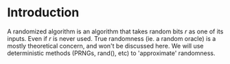 # Introduction

A randomized algorithm is an algorithm that takes random bits *r* as one of its inputs. Even if *r* is never used. True randomness (ie. a random oracle) is a mostly theoretical concern, and won't be discussed here. We will use deterministic methods (PRNGs, rand(), etc) to 'approximate' randomness.
